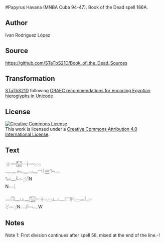 #Papyrus Havana (MNBA Cuba 94-47). Book of the Dead spell 186A.

## Author 

Ivan Rodríguez López

## Source 

https://github.com/STaTbS21D/Book_of_the_Dead_Sources

## Transformation 

[STaTbS21D](https://statbs21d.github.io/) following [ORAEC recommendations for encoding Egyptian hieroglyphs in Unicode](https://github.com/oraec/recommendations-encoding-hieroglyphs)

## License 

<a rel="license" href="http://creativecommons.org/licenses/by/4.0/"><img alt="Creative Commons License" style="border-width:0" src="https://i.creativecommons.org/l/by/4.0/88x31.png" /></a><br />This work is licensed under a <a rel="license" href="http://creativecommons.org/licenses/by/4.0/">Creative Commons Attribution 4.0 International License</a>.

## Text 

<hiero>𓇼𓏛𓉡𓎟𓋀𓏏𓏏𓈉<br>
𓊃𓈖𓂉𓏭𓇾𓈅𓏤𓈖𓎔𓎛𓈗𓅨𓂋<br>
𓃽𓈖𓌞𓁹𓊨𓀭N<br>
N𓐙𓊤<br>
<br>
𓂋𓇋𓀢𓈖𓂓𓏤𓈖𓉡𓎺𓏏𓋀𓏏𓈉𓂞𓊃𓉐𓊤𓏐𓈀𓏥𓎛𓈎𓏏<br>
𓋔𓁹𓊨N𓐙𓊤𓌢𓏏𓆑W<br></hiero>

## Notes 

Note  1: First division continues after spell 58, mixed at the end of the line.-!